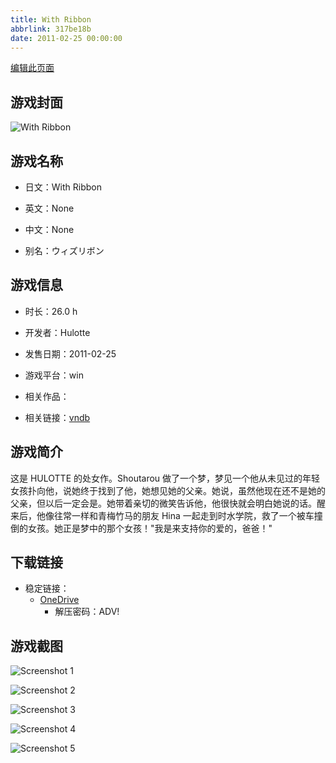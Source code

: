 ```yaml
---
title: With Ribbon
abbrlink: 317be18b
date: 2011-02-25 00:00:00
---
```

[编辑此页面](https://github.com/ACG-3/ADV3-source/blob/main/source/_posts/games/With%20Ribbon.md)

## 游戏封面

![With Ribbon](https://pan.timero.xyz/onedrive/img_lib_001/With%20Ribbon_cover.avif)


## 游戏名称

- 日文：With Ribbon
- 英文：None
- 中文：None

- 别名：ウィズリボン


## 游戏信息

- 时长：26.0 h
- 开发者：Hulotte
- 发售日期：2011-02-25
- 游戏平台：win
- 相关作品：

- 相关链接：[vndb](https://vndb.org/v5209)


## 游戏简介

这是 HULOTTE 的处女作。Shoutarou 做了一个梦，梦见一个他从未见过的年轻女孩扑向他，说她终于找到了他，她想见她的父亲。她说，虽然他现在还不是她的父亲，但以后一定会是。她带着亲切的微笑告诉他，他很快就会明白她说的话。醒来后，他像往常一样和青梅竹马的朋友 Hina 一起走到时水学院，救了一个被车撞倒的女孩。她正是梦中的那个女孩！"我是来支持你的爱的，爸爸！"




## 下载链接

- 稳定链接：
    - [OneDrive](https://pan.timero.xyz/onedrive/adv_lib_001/With%20Ribbon)
        - 解压密码：ADV!



## 游戏截图


![Screenshot 1](https://pan.timero.xyz/onedrive/img_lib_001/With%20Ribbon_Screenshot_1.avif)

![Screenshot 2](https://pan.timero.xyz/onedrive/img_lib_001/With%20Ribbon_Screenshot_2.avif)

![Screenshot 3](https://pan.timero.xyz/onedrive/img_lib_001/With%20Ribbon_Screenshot_3.avif)

![Screenshot 4](https://pan.timero.xyz/onedrive/img_lib_001/With%20Ribbon_Screenshot_4.avif)

![Screenshot 5](https://pan.timero.xyz/onedrive/img_lib_001/With%20Ribbon_Screenshot_5.avif)

